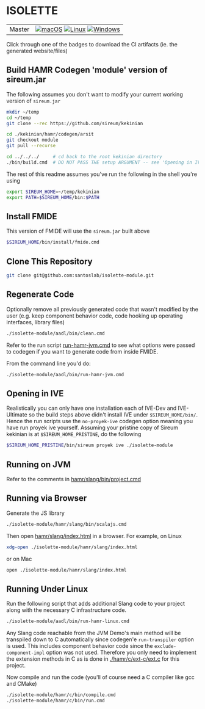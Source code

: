 # ISOLETTE

<table>
<tr><td>Master</td>
<td> 
  <a href="https://github.com/santoslab/isolette-module/actions/workflows/CI-macOS.yml?query=branch%3Amaster">
  <img src="https://github.com/santoslab/isolette-module/actions/workflows/CI-macOS.yml/badge.svg" alt="macOS"></a>
  <a href="https://github.com/santoslab/isolette-module/actions/workflows/CI-linux.yml?query=branch%3Amaster">
  <img src="https://github.com/santoslab/isolette-module/actions/workflows/CI-linux.yml/badge.svg" alt="Linux"></a>
  <a href="https://github.com/santoslab/isolette-module/actions/workflows/CI-windows.yml?query=branch%3Amaster">
  <img src="https://github.com/santoslab/isolette-module/actions/workflows/CI-windows.yml/badge.svg" alt="Windows"></a>
</tr></table>

Click through one of the badges to download the CI artifacts (ie. the generated website/files)

## Build HAMR Codegen 'module' version of sireum.jar

The following assumes you don't want to modify your current working version of ``sireum.jar``

```bash
mkdir ~/temp
cd ~/temp
git clone --rec https://github.com/sireum/kekinian

cd ./kekinian/hamr/codegen/arsit
git checkout module
git pull --recurse

cd ../../../     # cd back to the root kekinian directory
./bin/build.cmd  # DO NOT PASS THE setup ARGUMENT -- see 'Opening in IVE'!
```

The rest of this readme assumes you've run the following in the shell you're using

```bash
export SIREUM_HOME=~/temp/kekinian
export PATH=$SIREUM_HOME/bin:$PATH
```

## Install FMIDE 

This version of FMIDE will use the ``sireum.jar`` built above

```bash
$SIREUM_HOME/bin/install/fmide.cmd
```

##  Clone This Repository

```bash
git clone git@github.com:santoslab/isolette-module.git
```

## Regenerate Code

Optionally remove all previously generated code that wasn't modified by the user 
(e.g. keep component behavior code, code hooking up operating interfaces, library files)

```bash
./isolette-module/aadl/bin/clean.cmd
```

Refer to the run script
[run-hamr-jvm.cmd](aadl/bin/run-hamr-jvm.cmd)
to see what options were passed to codegen if you want to generate code from inside FMIDE.  

From the command line you'd do:

```bash
./isolette-module/aadl/bin/run-hamr-jvm.cmd
```

## Opening in IVE

Realistically you can only have one installation each of IVE-Dev and IVE-Ultimate so the 
build steps above didn't install IVE under `$SIREUM_HOME/bin/`.  Hence the run scripts
use the `no-proyek-ive` codegen option meaning you have run proyek ive yourself.  Assuming 
your pristine copy of Sireum kekinian is at `$SIREUM_HOME_PRISTINE`, do the following

```bash
$SIREUM_HOME_PRISTINE/bin/sireum proyek ive ./isolette-module
```

## Running on JVM

Refer to the comments in [hamr/slang/bin/project.cmd](hamr/slang/bin/project.cmd)

## Running via Browser

Generate the JS library

```bash
./isolette-module/hamr/slang/bin/scalajs.cmd
```

Then open [hamr/slang/index.html](hamr/slang/index.html) in a browser.  For example, on Linux

```bash
xdg-open ./isolette-module/hamr/slang/index.html
```

or on Mac

```bash
open ./isolette-module/hamr/slang/index.html
```

## Running Under Linux

Run the following script that adds additional Slang code to your project along with the necessary C infrastructure code.

```bash
./isolette-module/aadl/bin/run-hamr-linux.cmd
```

Any Slang code reachable from the JVM Demo's main method will be transpiled down to C automatically
since codegen'e `run-transpiler` option is used. This includes component behavior code since 
the `exclude-component-impl` option was not used.  Therefore you only need to implement the extension
methods in C as is done in [./hamr/c/ext-c/ext.c](./hamr/c/ext-c/ext.c) for this project.

Now compile and run the code (you'll of course need a C compiler like gcc and CMake)

```bash
./isolette-module/hamr/c/bin/compile.cmd
./isolette-module/hamr/c/bin/run.cmd
```


